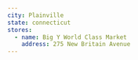 ```yaml
---
city: Plainville
state: connecticut
stores:
  - name: Big Y World Class Market
    address: 275 New Britain Avenue
---
```

